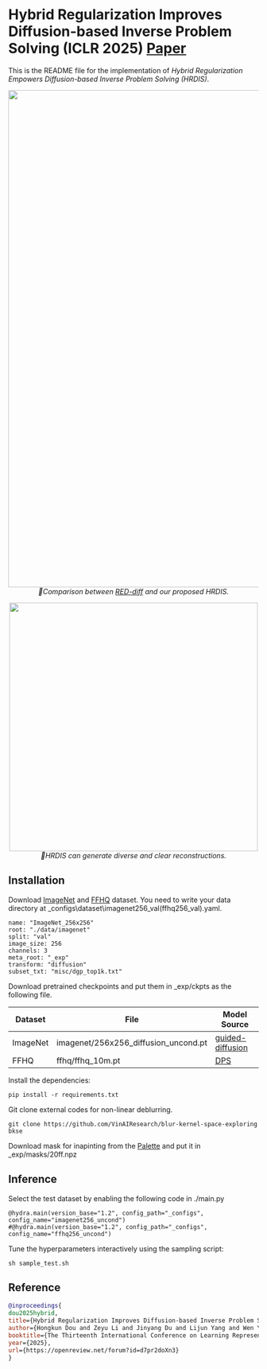 # Hybrid Regularization Improves Diffusion-based Inverse Problem Solving (ICLR 2025) [Paper](https://openreview.net/pdf?id=d7pr2doXn3)

This is the README file for the implementation of *Hybrid Regularization Empowers Diffusion-based Inverse Problem Solving (HRDIS)*. 

<p align="center">
<img src="fig/intro.png" width="1000">
<br>
<em> 🌟Comparison between <a href="https://arxiv.org/abs/2305.04391">RED-diff</a> and our proposed HRDIS. </em>
</p>

<p align="center">
<img src="fig/seed.png" width="500">
<br>
<em> 🌠HRDIS can generate diverse and clear reconstructions. </em>
</p>

## Installation

Download [ImageNet](https://image-net.org/) and [FFHQ](https://github.com/NVlabs/ffhq-dataset) dataset. You need to write your data directory at _configs\dataset\imagenet256_val(ffhq256_val).yaml.

```
name: "ImageNet_256x256"
root: "./data/imagenet"
split: "val"
image_size: 256
channels: 3
meta_root: "_exp"
transform: "diffusion"
subset_txt: "misc/dgp_top1k.txt"  
```

Download pretrained checkpoints and put them in _exp/ckpts as the following file.

| Dataset                                         | File                                      | Model Source |
|-----------------------------------------------------|-------------------------------------------|-------------------------------------------|
| ImageNet  | imagenet/256x256_diffusion_uncond.pt      |[guided-diffusion](https://github.com/openai/guided-diffusion)|
|FFHQ      | ffhq/ffhq_10m.pt  |[DPS](https://github.com/DPS2022/diffusion-posterior-sampling)|


Install the dependencies: 

```
pip install -r requirements.txt
```
Git clone external codes for non-linear deblurring.

```
git clone https://github.com/VinAIResearch/blur-kernel-space-exploring bkse
```

Download mask for inapinting from the [Palette](https://arxiv.org/abs/2111.05826) and put it in _exp/masks/20ff.npz

## Inference

Select the test dataset by enabling the following code in ./main.py

```
@hydra.main(version_base="1.2", config_path="_configs", config_name="imagenet256_uncond")
#@hydra.main(version_base="1.2", config_path="_configs", config_name="ffhq256_uncond")
```

Tune the hyperparameters interactively using the sampling script: 

```
sh sample_test.sh 
```

## Reference

```bibtex
@inproceedings{
dou2025hybrid,
title={Hybrid Regularization Improves Diffusion-based Inverse Problem Solving},
author={Hongkun Dou and Zeyu Li and Jinyang Du and Lijun Yang and Wen Yao and Yue Deng},
booktitle={The Thirteenth International Conference on Learning Representations},
year={2025},
url={https://openreview.net/forum?id=d7pr2doXn3}
}
```
